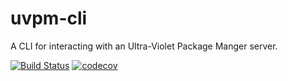 # uvpm-cli

A CLI for interacting with an Ultra-Violet Package Manger server.

[![Build Status](https://travis-ci.org/ashblue/uvpm-cli.svg?branch=master)](https://travis-ci.org/ashblue/uvpm-cli)
[![codecov](https://codecov.io/gh/ashblue/uvpm-cli/branch/master/graph/badge.svg)](https://codecov.io/gh/ashblue/uvpm-cli)
